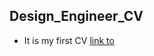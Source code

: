 ## Design_Engineer_CV
- It is my first CV [link to](https://vadym1983.github.io/Design-Engineer-CV/)
